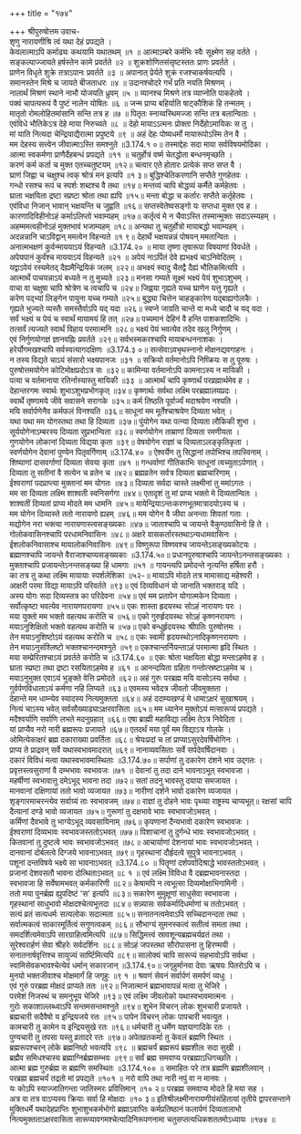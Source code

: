 +++
title = "१७४"

+++
श्रीपुरुषोत्तम उवाच-  
शृणु नारायणीश्रि त्वं यथा देहं प्रपद्यते ।  
केवलात्माऽपि कर्माढ्यः कथयामि यथातथम् ॥१ ॥
आत्माऽम्बरे कर्मभिः स्वैः सूक्ष्मेण सह वर्तते ।  
सङ्कल्पाज्जायते हर्षस्तेन कामे प्रवर्तते ॥२ ॥
शुक्रशोणितसंसृष्टस्ततः प्राणः प्रवर्तते ।  
प्राणेन विधृते शुक्रे तत्राऽपानः प्रवर्तते ॥३ ॥
अपानात् प्रेर्यते शुक्रं रजश्चाकर्षयत्यपि ।  
समानस्तेन मिश्रे च जायते बीजताधरः ॥४ ॥
उदानश्चोदरे गर्भं प्रति नयति मिश्रणम् ।  
नालार्थं मिश्रणं स्थाने नाभौ योजयति ध्रुवम् ॥५ ॥
व्यानश्च मिश्रणे तत्र व्याप्नोति पाकहेतवे ।  
पक्वं चापत्यरूपं वै पुष्टं नालेन योषितः ॥६ ॥
जन्म प्राप्य बहिर्याति षाट्कौशिकं हि तन्मतम् ।  
मातृतो रोमलोहितमांसानि सन्ति तत्र ह ॥७ ॥
पितृतः स्नाय्वस्थिमज्जा सन्ति तत्र बलान्विताः ।  
एवंविधे भौतिकेऽत्र देहे माया निरुच्यते ॥८ ॥
देहो मायाऽऽत्मनः प्रोक्ता निर्देहोऽमायिकः स तु ।  
मां याति नित्यदा चेन्द्रियाद्यैरात्मा प्रपुष्टये ॥९ ॥
अहं देहः पोष्यधर्मो मायारूपोऽस्मि तेन वै ।  
मम देहस्य सत्त्वेन जीवात्माऽस्ति समश्नुते ॥3.174.१ ०॥
तस्माद्देहः सदा माया सर्वविषयमोदिका ।  
आत्मा स्वकर्मणा प्राणैर्देहबन्धं प्रपद्यते ॥११ ॥
चतुर्होत्रं वर्ष्म चेतद्धोता बन्धनमृच्छति ।  
करणं कर्म कर्ता च मुक्त एतच्चतुष्टयम् ॥१२॥
चत्वार एते होतारः प्रत्येकं सप्त सप्त वै ।  
घ्राणं जिह्वा च चक्षुश्च त्वक् श्रोत्रं मन इत्यपि ॥१ ३॥
बुद्धिश्चेतिकरणानि सप्तैते गुणहेतवः ।  
गन्धो रसश्च रूपं च स्पर्शः शब्दश्च वै तथा ॥१४॥
मन्तव्यं चापि बोद्धव्यं कर्मैते कर्महेतवः ।  
घ्राता भक्षयिता द्रष्टा स्प्रष्टा श्रोता तथा ह्यपि ॥१५॥
मन्ता बोद्धा च कर्तारः सप्तैते कर्तृहेतवः ।  
एवंविधा निजान् भावान् भक्षयन्ति च जुह्वति ॥१६॥
सप्तस्वेतेष्वसङ्गो यः सप्तधा मुक्त एव ह ।  
कारणादिविहीनोऽहं कर्माऽलिप्तो भवाम्यहम् ॥१७॥
कर्तृत्वं मे न चैवाऽस्ति तस्मान्मुक्तः सदाऽस्म्यहम् ।  
अहम्ममत्वहीनोऽहं मुक्तभावं भजाम्यहम् ॥१८॥
अन्यथा तु चतुर्होत्रो मायाबद्धो भवाम्यहम् ।  
अदन्नन्नानि चाऽविद्वान् ममत्वेन विहन्यते ॥१ ९॥
देहार्थे भक्षयन्नन्नं पोषयन् ममतान्वितः ।  
अनात्मभक्षणं कुर्वन्माययाऽयं विहन्यते ॥3.174.२० ॥
माया तृष्णा तृषारूपा विषयाणां विवर्धते ।  
अपेयपानं कुर्वंश्च माययाऽयं विहन्यते ॥२१ ॥
अपेयं नाऽर्पितं देवे ह्यभक्ष्यं चाऽनिवेदितम् ।  
यद्वाऽपेयं रस्यमेतद् दैह्यमैन्द्रियिकं जलम् ॥२२॥
अभक्ष्यं स्वादु चैतद्वै दैह्यं भौतिकमित्यपि ।  
आत्मार्थे पाचयन्नाऽयं बध्यते न तु मुच्यते ॥२३॥
मनसा गम्यते सूक्ष्मं भक्ष्यं पेयं शुभाऽशुभम् ।  
वाचा वा चक्षुषा चापि श्रोत्रेण च त्वचापि च ॥२४॥
जिह्वया गृह्यते यच्च घ्राणेन यत्तु गृह्यते ।  
करेण पद्भ्यां लिङ्गेन पायुना यच्च गम्यते ॥२५॥
बुद्ध्या चित्तेन चाहङ्कारेण यद्बाह्यगोलकैः ।  
गृह्यते भुज्यते व्यस्तैः समस्तैर्वाऽपि यद् यदा ॥२६॥
स्वप्ने जाग्रति चान्ते वा मध्ये चादौ च यद् यदा ।  
सर्वं भक्ष्यं च पेयं च स्वार्थं मायामयं हि तत् ॥२७॥
पच्यमानं देहिनं वै हन्ति पाशकशादिभिः ।  
तत्सर्वं त्यज्यते स्वार्थं विहाय परमात्मनि ॥२८॥
भक्ष्यं पेयं भवत्येव तदेव खलु निर्गुणम् ।  
एवं निर्गुणयोगज्ञं ज्ञानवह्निः प्रवर्तते ॥२९॥
सर्वभस्मकरश्चापि मायाबन्धननाशकः ।  
हरेर्योगमखश्चापि सर्वस्वत्यागदक्षिणः ॥3.174.३ ०॥
सत्सेवाऽवभृथस्नानो मोक्षनद्यवगाहनः ।  
न तस्य विद्यते चाऽयं संसारो भक्ष्यपानजः ॥३१ ॥
सक्रियो वर्तमानोऽपि निष्क्रियः स तु पूरुषः ।  
पुरुषोत्तमयोगेन कोटिमोक्षप्रदोऽत्र सः ॥३२॥
कामिन्या वर्तमानोऽपि कामनाऽस्य न मायिकी ।  
पत्या च वर्तमानाया रतिर्नास्यास्तु मायिकी ॥३३ ॥
आत्मार्थं चापि कृष्णार्थं परव्रह्मार्थमेव ह ।  
देहान्तरगमः स्वार्थः शुभाऽशुभप्रभोगकृत् ॥३४॥
कृष्णार्थः सर्वथा लक्ष्मि परब्रह्मालयप्रदः ।  
स्वार्थे तृष्णामये जीवे सवासने सरागके ॥३५॥
कर्म तिष्ठति पूर्वार्ज्यं मदाश्रयेण नश्यति ।  
मयि सर्वार्पणेनैव कर्मफलं विनश्यति ॥३६॥
साधूनां मम मूर्तेश्चाश्रयेण दिव्यता भवेत् ।  
यथा यथा मम योगस्तथा तथा हि दिव्यता ॥३७॥
पुंयोगेन यथा पत्न्या दिव्यता लौकिकी शुभा ।  
सूर्ययोगेनाऽम्बरस्य दिव्यता सुप्रभान्विता ॥३८॥
स्वर्णयोगेन ताम्राणां दिव्यता रमणीयता ।  
गुणयोगेन लोकानां दिव्यता विद्यया कृता ॥३९॥
वेषयोगेन राज्ञां च दिव्यताऽलङ्कृतिकृता ।  
स्वर्णयोगेन देवानां पुण्येन पितृवर्गिणाम् ॥3.174.४० ॥
ऐश्वर्येण तु सिद्धानां तपोभिश्च तपस्विनाम् ।  
शिष्याणां दासवर्गाणां दिव्यता सेवया कृता ॥४१ ॥
गन्धर्वाणां गीतिकाभिः साधूनां त्वच्युताऽर्पणात् ।  
दिव्यता तु सतीनां वै सत्येन च व्रतेन च ॥४२॥
ब्रह्मव्रतेन सर्वत्र दिव्यता ब्रह्मचारिणाम् ।  
ईश्वराणां पदप्राप्त्या मुक्तानां मम योगतः ॥४३॥
दिव्यता सर्वदा चास्ते लक्ष्मीनां तु ममांऽगतः ।  
मम सा दिव्यता लक्ष्मि शाश्वती स्वनिसर्गगा ॥४४॥
एतादृशं तु मां प्राप्य भक्तो मे दिव्यतान्वितः ।  
शाश्वतीं दिव्यतां प्राप्य मोदते मम धामनि ॥४५॥
मायेन्द्रियाऽन्तःकरणभूतमात्रादयोऽस्य च ।  
मम योगेन दिव्यास्ते ततो नारायणो ह्यहम् ॥४६॥
मम योगेन वै जीवा अनन्ताः शिवतां गताः ।  
मद्योगेन नरा भक्त्या नारायणास्त्वसङ्ख्यकाः ॥४७॥
जाताश्चापि च जायन्ते वैकुण्ठवासिनो हि ते ।  
गोलोकवासिनश्चापि परधामनिवासिनः ॥४८॥
अक्षरे वासकर्तारस्तथाऽन्यधामवासिनः ।  
ईशलोकनिवासाश्च मायालोकनिवासिनः ॥४९॥
विष्णुरूपा विष्णवश्च जायन्तेऽसङ्ख्यकोटयः ।  
ब्रह्माणश्चापि जायन्ते वैराजाश्चाप्यसङ्ख्यकाः ॥3.174.५०॥
प्रधानपुरुषाश्चापि जायन्तेऽनन्तसङ्ख्यकाः ।  
मुक्ताश्चापि प्रजायन्तेऽनन्तसङ्ख्या हि धामगाः ॥५१ ॥
गायन्त्यपि प्रमोदन्ते नृत्यन्ति हर्षिता हरौ ।  
का तत्र तु कथा लक्ष्मि मायायाः स्पर्शलेशिका ॥५२-॥
मायाऽपि मोदते तत्र मामासाद्य महेश्वरी ।  
आक्षरी परमा विद्या मायाऽपि परिवर्तते ॥९३॥
एवं दिव्यविधानं यो जानाति भक्तराड् यदि ।  
अस्य योगः सदा दिव्यस्तत्र का परिदेवना ॥५४॥
एवं मम प्रतापेन योगात्मकेन दिव्यता ।  
सर्वोत्कृष्टा भवत्येव नारायणपरायणा ॥५५॥
एकः शास्ता हृदयस्थः सोऽहं नारायणः परः ।  
मया युक्तो मम भक्तो वहत्यथ करोति च ॥५६॥
एको गुरुर्हृदयस्थः सोऽहं कृष्णनरायणः ।  
मयाऽनुशिक्षितो भक्तो वहत्यथ करोति च ॥५७॥
एको बन्धुर्हृदयस्थः श्रीपतिः पुरुषोत्तमः ।  
तेन मयाऽनुशिष्टोऽयं वहत्यथ करोति च ॥५८॥
एकः स्वामी हृदयस्थोऽनादिकृष्णनरायणः ।  
तेन मयाऽनुसंश्लिष्टो भक्तश्चानन्दमश्नुते ॥५९॥
एकश्चान्तर्नियन्ताऽहं परमात्मा हृदि स्थितः ।  
मया सम्प्रेरितश्चाऽयं प्रवर्तते करोति च ॥3.174.६० ॥
एकः श्रोता भक्षयिता बोद्धा मन्ताऽहमेव ह ।  
घ्राता स्प्रष्टा तथा द्रष्टा रसयिताऽहमेव ह ॥६१ ॥
आनन्दयिता ग्रहिता गन्तोत्स्रष्टाऽहमेव च ।  
मयाऽनुभुक्त एवाऽयं भुङ्क्ते वेत्ति प्रमोदते ॥६२॥
अहं गुरुः परब्रह्म मयि वासोऽस्य सर्वथा ।  
गुर्वर्पणविधाताऽयं कर्मणा नहि लिप्यते ॥६३॥
एवमस्य भवेदत्र जीवतो जीवमुक्तता ।  
देहान्ते मम धाम्न्येव स्यादस्य नित्यमुक्तता ॥६४॥
अहं ददाम्यखण्डं मे धामाऽक्षरं सुखाश्रयम् ।  
नित्यं चाऽस्य भवेत् सर्वसौख्याढ्याऽक्षरवासिता ॥६५॥
मम ध्यानेन मुक्तोऽयं मत्सारूप्यं प्रपद्यते ।  
मदैश्वर्याणि सर्वाणि लभते मदनुग्रहात् ॥६६॥
एषा ब्राह्मी महाविद्या लक्ष्मि तेऽत्र निवेदिता ।  
यां प्राप्यैव नरो नारी ब्रह्मरूपः प्रजायते ॥६७॥
एतदर्थं मया पूर्वं मम विद्याऽत्र गोलके ।  
ओमित्येकाक्षरं ब्रह्म दकाराख्या प्रवर्तिता ॥६८॥
श्रेयःप्रदां च तां प्राप्याऽसुरदेवर्षिभोगिनः ।  
प्राप्य ते प्राद्रवन् सर्वे यथास्वभावमादरात् ॥६९॥
नानाव्यवसिताः सर्वे सर्पदेवर्षिदानवाः ।  
दकारं विविधं मत्वा यथास्वभावमास्थिताः ॥3.174.७०॥
सर्पाणां तु दकारेण दंशने भाव उद्गतः ।  
प्रवृत्तस्त्वसुराणां वै दम्भभावः स्वभावजः ॥७१ ॥
देवानां तु तदा दाने भावनाऽभूत् स्वभावजा ।  
महर्षीणां स्वभावात्तु दमेऽभूद् भावना तदा ॥७२॥
सतां तदनु भावस्तु दयाया समजायत ।  
मानवानां दक्षिणायां ततो भावो व्यजायत ॥७३॥
नारीणां दर्शने भावो दकारेण व्यजायत ।  
शृङ्गारमाचरन्त्येव सर्वाग्र्यं ताः स्वभावजम् ॥७४॥
राज्ञां तु दोहने भावः पृथ्व्या राष्ट्रस्य चाप्यभूत्॥
रक्षसां चापि दैत्यानां दण्डे भावो व्यजायत ॥७५॥
गुरूणां तु दक्षभावे भावः स्वभावजोऽभवत् ।  
कर्मिणां दैवभावे तु भाग्येऽभूद् व्यवसायिनाम् ॥७६॥
कृपणानां दैन्यभावो दकारेण स्वभावजः ।  
ईश्वराणां दिव्यभावः स्वभावजस्ततोऽभवत् ॥७७॥
पिशाचानां तु दुर्गन्धे भावः स्वभावजोऽभवत् ।  
कितवानां तु दुष्टत्वे भावः स्वभावजोऽभवत् ॥७८॥
आचार्याणां देशनायां भावः स्वभावजोऽभवत् ।  
दानवानां दोर्बलत्वे दिग्जये भावनाऽभवत् ॥७९॥
गृहस्थानां दौर्हृदत्वे सुपुत्रे भावनाऽभवत् ।  
पशूनां दन्तविषये भक्ष्ये सा भावनाऽभवत् ॥3.174.८० ॥
पितॄणां दर्शपर्वादिश्राद्धे भावस्ततोऽभवत् ।  
प्रजानां देशवसतौ भावना दोत्थिताऽभवत् ॥८ १ ॥
एवं लक्ष्मि विविधा वै दब्रह्मभावनास्तदा ।  
स्वभावजा हि सर्वेषामभवत् कर्मकारिणी ॥८२॥
केषामपि न त्वभूत्सा दिव्यमोक्षाभिगामिनी ।  
ततो मया पुनर्ब्रह्म ह्युपदिष्टं 'स' इत्यपि ॥८३॥
सकारेण मुमुक्षूणां साधुसेवा स्वभावजा ।  
गृहस्थानां साधुभावो मोक्षदश्चेत्यभूत्तदा ॥८४॥
सन्न्यासः सर्वकर्मादिधर्माणां च ततोऽभवत् ।  
सत्यं व्रतं सत्यधर्मः सत्यलोकः सदात्मता ॥८५॥
सनातनत्वमेवाऽपि सच्चिदानन्दता तथा ।  
सर्वात्मकत्वं साकारमूर्तित्वं सगुणत्वकम् ॥८६॥
सौभाग्यं सुमनस्कत्वं सतीत्वं समता तथा ।  
समदर्शित्वमेवाऽपि सारग्राहित्वमित्यपि ॥८७॥
सिद्धिमत्त्वं स्रावशून्यब्रह्मचर्यव्रतं तथा ।  
सुरेश्वरार्हणं सेवा श्रीहरेः सर्वदर्शिनः ॥८८॥
सोऽहं जपस्तथा सौरोपासना तु हिरण्मयी ।  
सनातनार्षवृत्तिश्च सायुज्यं सार्ष्टिमित्यपि ॥८९॥
सालोक्यं चापि सारूप्यं सहभावोऽपि सर्वथा ।  
स्वामिसेवकभावश्चेत्येवं धर्मान् सकारजान् ॥3.174.९०॥
जगृहुर्मानवा देवाः ऋषयः पितरोऽपि च ।  
मुनयो भक्तजीवाश्च मोक्षमार्गं हि जगृहुः ॥९ १ ॥
श्रवणं सेवनं सर्वार्पणं समर्पणं व्यधुः ।  
एवं गुरुं परब्रह्म मोक्षदं प्राप्यते ततः ॥९२॥
निजात्मानं ब्रह्मभावापन्नं मत्वा तु भेजिरे ।  
परमेशं निजस्थं च समनुभूय भेजिरे ॥९३॥
एवं लक्ष्मि जीवलोको यथास्वभावमात्मनः ।  
गुरोः सकाशाल्लब्ध्वाऽपि सन्तमसन्तमश्नुते ॥९४॥
शुभेन विचरन् लोकः शुभचारी प्रजायते ।  
ब्रह्मचारी सदैवैषो य इन्द्रियजये रतः ॥९५॥
पापेन विचरन् लोकः पापचारी भवत्युत ।  
कामचारी तु कामेन य इन्द्रियसुखे रतः ॥९६॥
धर्मचारी तु धर्मेण यज्ञयागादिके रतः ।  
पुण्यचारी तु तपसा यस्तु व्रतादरे रतः ॥९७॥
अपेतव्रतकर्मा तु केवलं ब्रह्मणि स्थितः ।  
ब्रह्मरूपश्चरन् लोके ब्रह्मनिष्ठो भवत्यपि ॥९८ ॥
ब्रह्मचर्यं ब्रह्मरूपं ब्रह्मशीलः सदा सुखी ।  
ब्रह्मैव समिधश्चास्य ब्रह्माग्निर्ब्रह्मसम्भवः ॥९९॥
सर्वं ब्रह्म समवाप्य परब्रह्माऽधिगच्छति ।  
आत्मा ब्रह्म गुरुर्ब्रह्म स ब्रह्मणि समस्थितः ॥3.174.१०० ॥
समाहितः परे तत्र ब्रह्मणि ब्रह्मशीलवान् ।  
परब्रह्म ब्रह्मचर्यं तद्रतो मां प्रपद्यते ॥१०१ ॥
नरो वापि तथा नारी नपुं वा न मानवः ।  
यः कोऽपि स्याज्जातिगन्ता जातिस्मरः प्रवित्तिमान् ॥१० २॥
परब्रह्म समवाप्य मोदते हि मया सह ।  
अत्र वा तत्र वाऽप्यस्य क्रियाः सर्वा हि मोक्षदाः ॥१० ३॥
इतिश्रीलक्ष्मीनारायणीयंसंहितायां तृतीये द्वापरसन्ताने मुक्तिधर्मे यथादेहप्राप्तिः शुभाशुभकर्मभोगो ब्रह्माऽवाप्तिः कर्मप्रतिष्ठानं फलार्पणं दिव्यतालाभो नित्यमुक्तताऽक्षरवासिता सारूप्यावगमश्चेत्यादिनिरूपणनामा चतुसप्तत्यधिकशततमोऽध्यायः ॥१७४ ॥
    
